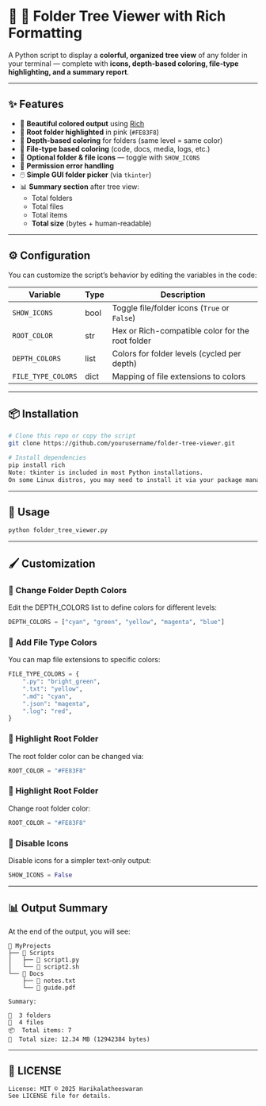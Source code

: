 # 📂 🌴 Folder Tree Viewer with Rich Formatting

A Python script to display a **colorful, organized tree view** of any folder in your terminal — complete with **icons, depth-based coloring, file-type highlighting, and a summary report**.

---

## ✨ Features

- 🎨 **Beautiful colored output** using [Rich](https://github.com/Textualize/rich)
- 📁 **Root folder highlighted** in pink (`#FE83F8`)
- 🌳 **Depth-based coloring** for folders (same level = same color)
- 📄 **File-type based coloring** (code, docs, media, logs, etc.)
- 📑 **Optional folder & file icons** — toggle with `SHOW_ICONS`
- 🚫 **Permission error handling**
- 🖱️ **Simple GUI folder picker** (via `tkinter`)
- 📊 **Summary section** after tree view:
  - Total folders
  - Total files
  - Total items
  - **Total size** (bytes + human-readable)



---
## ⚙️ Configuration
You can customize the script’s behavior by editing the variables in the code:

| Variable           | Type | Description                                      |
| ------------------ | ---- | ------------------------------------------------ |
| `SHOW_ICONS`       | bool | Toggle file/folder icons (`True` or `False`)     |
| `ROOT_COLOR`       | str  | Hex or Rich-compatible color for the root folder |
| `DEPTH_COLORS`     | list | Colors for folder levels (cycled per depth)      |
| `FILE_TYPE_COLORS` | dict | Mapping of file extensions to colors             |

---
## 📦 Installation
```bash
# Clone this repo or copy the script
git clone https://github.com/yourusername/folder-tree-viewer.git

# Install dependencies
pip install rich
Note: tkinter is included in most Python installations.
On some Linux distros, you may need to install it via your package manager.
```
---
## 🚀 Usage

```bash
python folder_tree_viewer.py
```
---
## 🖌 Customization
### 🎨 Change Folder Depth Colors
Edit the DEPTH_COLORS list to define colors for different levels:
```python
DEPTH_COLORS = ["cyan", "green", "yellow", "magenta", "blue"]
```

### 📄 Add File Type Colors
You can map file extensions to specific colors:
```python
FILE_TYPE_COLORS = {
    ".py": "bright_green",
    ".txt": "yellow",
    ".md": "cyan",
    ".json": "magenta",
    ".log": "red",
}
```

### 🎯 Highlight Root Folder
The root folder color can be changed via:
```python
ROOT_COLOR = "#FE83F8"
```


### 🎯 Highlight Root Folder
Change root folder color:

```python
ROOT_COLOR = "#FE83F8"
```

### 🔕 Disable Icons
Disable icons for a simpler text-only output:

```python
SHOW_ICONS = False
```

---

## 📊 Output Summary

At the end of the output, you will see:

```plaintext
📁 MyProjects
├── 📂 Scripts
│   ├── 📄 script1.py
│   └── 📄 script2.sh
└── 📂 Docs
    ├── 📄 notes.txt
    └── 📄 guide.pdf

Summary:

📂  3 folders  
📄  4 files  
📦  Total items: 7  
💾  Total size: 12.34 MB (12942384 bytes)
```
---

## 📜 LICENSE
```
License: MIT © 2025 Harikalatheeswaran
See LICENSE file for details.
```
